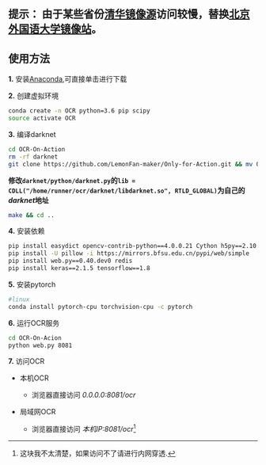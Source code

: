 ## **提示：** 由于某些省份[清华镜像源](https://mirrors.tuna.tsinghua.edu.cn/pypi/web/simple)访问较慢，替换[北京外国语大学镜像站](https://mirrors.bfsu.edu.cn/pypi/web/simple)。

## 使用方法

**1.** 安装[Anaconda](https://mirrors.bfsu.edu.cn/anaconda/archive/Anaconda3-2019.10-Linux-x86_64.sh),可直接单击进行下载

**2.** 创建虚拟环境

```sh
conda create -n OCR python=3.6 pip scipy
source activate OCR
```

**3.** 编译darknet

```sh
cd OCR-On-Action
rm -rf darknet
git clone https://github.com/LemonFan-maker/Only-for-Action.git && mv Only-for-Action darknet
```

**修改``darknet/python/darknet.py``的``lib = CDLL("/home/runner/ocr/darknet/libdarknet.so", RTLD_GLOBAL)``为自己的*darknet*地址**

```sh
make && cd ..
```

**4.** 安装依赖

```sh
pip install easydict opencv-contrib-python==4.0.0.21 Cython h5py==2.10.0 lmdb numpy==1.16 mahotas pandas requests bs4 matplotlib lxml -i https://mirrors.bfsu.edu.cn/pypi/web/simple
pip install -U pillow -i https://mirrors.bfsu.edu.cn/pypi/web/simple
pip install web.py==0.40.dev0 redis
pip install keras==2.1.5 tensorflow==1.8
```

**5.** 安装pytorch

```sh
#linux
conda install pytorch-cpu torchvision-cpu -c pytorch
```

**6.** 运行OCR服务
```sh
cd OCR-On-Acion
python web.py 8081
```

**7.** 访问OCR

- 本机OCR
  - 浏览器直接访问 *0.0.0.0:8081/ocr*

- 局域网OCR
  - 浏览器直接访问 *本机IP:8081/ocr*[^1]

[^1]: 这块我不太清楚，如果访问不了请进行内网穿透.
